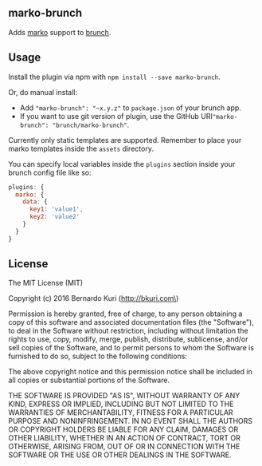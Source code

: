 marko-brunch
------------

Adds [marko](http://markojs.com) support to [brunch](http://brunch.io).

Usage
-----

Install the plugin via npm with `npm install --save marko-brunch`.

Or, do manual install:

-	Add `"marko-brunch": "~x.y.z"` to `package.json` of your brunch app.
-	If you want to use git version of plugin, use the GitHub URI`"marko-brunch": "brunch/marko-brunch"`.

Currently only static templates are supported. Remember to place your marko templates inside the `assets` directory.

You can specify local variables inside the `plugins` section inside your brunch config file like so:

```js
plugins: {
  marko: {
    data: {
      key1: 'value1',
      key2: 'value2'
    }
  }
}
```

License
-------

The MIT License (MIT)

Copyright (c) 2016 Bernardo Kuri (http://bkuri.com\)

Permission is hereby granted, free of charge, to any person obtaining a copy of this software and associated documentation files (the "Software"), to deal in the Software without restriction, including without limitation the rights to use, copy, modify, merge, publish, distribute, sublicense, and/or sell copies of the Software, and to permit persons to whom the Software is furnished to do so, subject to the following conditions:

The above copyright notice and this permission notice shall be included in all copies or substantial portions of the Software.

THE SOFTWARE IS PROVIDED "AS IS", WITHOUT WARRANTY OF ANY KIND, EXPRESS OR IMPLIED, INCLUDING BUT NOT LIMITED TO THE WARRANTIES OF MERCHANTABILITY, FITNESS FOR A PARTICULAR PURPOSE AND NONINFRINGEMENT. IN NO EVENT SHALL THE AUTHORS OR COPYRIGHT HOLDERS BE LIABLE FOR ANY CLAIM, DAMAGES OR OTHER LIABILITY, WHETHER IN AN ACTION OF CONTRACT, TORT OR OTHERWISE, ARISING FROM, OUT OF OR IN CONNECTION WITH THE SOFTWARE OR THE USE OR OTHER DEALINGS IN THE SOFTWARE.
